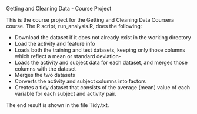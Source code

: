 Getting and Cleaning Data - Course Project

This is the course project for the Getting and Cleaning Data Coursera course. The R script, run_analysis.R, does the following:

- Download the dataset if it does not already exist in the working directory
- Load the activity and feature info
- Loads both the training and test datasets, keeping only those columns which reflect a mean or standard deviation-
- Loads the activity and subject data for each dataset, and merges those columns with the dataset
- Merges the two datasets
- Converts the activity and subject columns into factors
- Creates a tidy dataset that consists of the average (mean) value of each variable for each subject and activity pair.

The end result is shown in the file Tidy.txt.